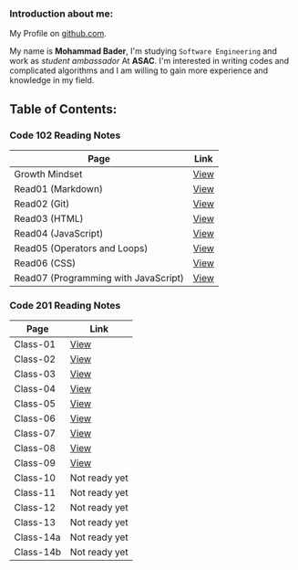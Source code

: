 ### Introduction about me:
My Profile on [github.com](https://github.com/mohammadbader99).

My name is **Mohammad Bader**, I'm studying `Software Engineering` and work as *student ambassador* At **ASAC**.
I'm interested in writing codes and complicated algorithms and I am willing to gain more experience and knowledge in my field.


## Table of Contents:

### Code 102 Reading Notes

Page | Link
-|-
Growth Mindset | [View](https://mohammadbader99.github.io/reading-notes/GrowthMindset)
Read01 (Markdown) | [View](https://mohammadbader99.github.io/reading-notes/read01)
Read02 (Git) | [View](https://mohammadbader99.github.io/reading-notes/read02)
Read03 (HTML) | [View](https://mohammadbader99.github.io/reading-notes/read03)
Read04 (JavaScript) | [View](https://mohammadbader99.github.io/reading-notes/read04)
Read05 (Operators and Loops) | [View](https://mohammadbader99.github.io/reading-notes/read05)
Read06 (CSS) | [View](https://mohammadbader99.github.io/reading-notes/read06)
Read07 (Programming with JavaScript) | [View](https://mohammadbader99.github.io/reading-notes/read07)

### Code 201 Reading Notes

Page | Link
-|-
Class-01 | [View](https://mohammadbader99.github.io/reading-notes/class-01)
Class-02 | [View](https://mohammadbader99.github.io/reading-notes/class-02)
Class-03 | [View](https://mohammadbader99.github.io/reading-notes/class-03)
Class-04 | [View](https://mohammadbader99.github.io/reading-notes/class-04)
Class-05 | [View](https://mohammadbader99.github.io/reading-notes/class-05)
Class-06 | [View](https://mohammadbader99.github.io/reading-notes/class-06)
Class-07 | [View](https://mohammadbader99.github.io/reading-notes/class-07)
Class-08 | [View](https://mohammadbader99.github.io/reading-notes/class-08)
Class-09 | [View](https://mohammadbader99.github.io/reading-notes/class-09)
Class-10 | Not ready yet
Class-11 | Not ready yet
Class-12 | Not ready yet
Class-13 | Not ready yet
Class-14a | Not ready yet
Class-14b | Not ready yet

